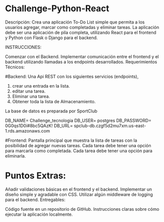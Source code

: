# Challenge-Python-React

Descripción: Crea una aplicación To-Do List simple que permita a los usuarios agregar, marcar como completadas y eliminar tareas. La aplicación debe ser una aplicación de pila completa, utilizando React para el frontend y Python con Flask o Django para el backend.

INSTRUCCIONES:

Comenzar con el Backend.
Implementar comunicación entre el frontend y el backend utilizando llamadas a los endpoints desarrollados.
Requerimientos Técnicos:

#Backend: Una Api REST con los siguientes servicios (endpoints), 
1. crear una entrada en la lista.
2. editar una tarea.
3. Eliminar una tarea.
4.  Obtener toda la lista de Almacenamiento.
   
La base de datos es preparada por SportClub

DB_NAME= Challenge_tecnologia
DB_USER= postgres
DB_PASSWORD= 0G0qs1D0i#8bc5QAzK!
DB_URL= spclub-db.czgf5d2mu7xm.us-east-1.rds.amazonaws.com


#Frontend:
Pantalla principal que muestra la lista de tareas con la posibilidad de agregar nuevas tareas.
Cada tarea debe tener una opción para marcarla como completada.
Cada tarea debe tener una opción para eliminarla.

# Puntos Extras:
Añadir validaciones básicas en el frontend y el backend.
Implementar un diseño simple y agradable con CSS.
Utilizar algún middleware de logging para el backend.
Entregables:

Código fuente en un repositorio de GitHub.
Instrucciones claras sobre cómo ejecutar la aplicación localmente.
